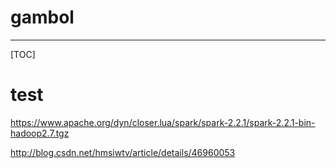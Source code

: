 # gambol
-----

[TOC]

# test

https://www.apache.org/dyn/closer.lua/spark/spark-2.2.1/spark-2.2.1-bin-hadoop2.7.tgz

http://blog.csdn.net/hmsiwtv/article/details/46960053
